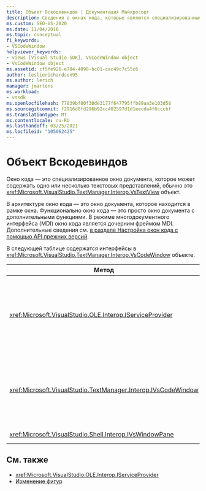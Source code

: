 ```yaml
---
title: Объект Вскодевиндов | Документация Майкрософт
description: Сведения о окнах кода, которые являются специализированными окнами документов, которые могут содержать одно или несколько текстовых представлений, обычно это объект Встекствиев.
ms.custom: SEO-VS-2020
ms.date: 11/04/2016
ms.topic: conceptual
f1_keywords:
- VSCodeWindow
helpviewer_keywords:
- views [Visual Studio SDK], VSCodeWindow object
- VsCodeWindow object
ms.assetid: cf5fe926-e784-4098-bc01-cac49c7c55c6
author: leslierichardson95
ms.author: lerich
manager: jmartens
ms.workload:
- vssdk
ms.openlocfilehash: 77839bf80f30de3177f647795ffb89aa3e103d58
ms.sourcegitcommit: f2916d8fd296b92cc402597d1d1eecda4f6cccbf
ms.translationtype: MT
ms.contentlocale: ru-RU
ms.lasthandoff: 03/25/2021
ms.locfileid: "105062425"
---
```

# <a name="vscodewindow-object"></a>Объект Вскодевиндов
Окно кода — это специализированное окно документа, которое может содержать одно или несколько текстовых представлений, обычно это <xref:Microsoft.VisualStudio.TextManager.Interop.VsTextView> объект.

 В архитектуре окно кода — это окно документа, которое находится в рамке окна. Функционально окно кода — это просто окно документа с дополнительными функциями. В режиме многодокументного интерфейса (MDI) окно кода является дочерним фреймом MDI. Дополнительные сведения см. [в разделе Настройка окон кода с помощью API прежних версий](/previous-versions/visualstudio/visual-studio-2015/extensibility/customizing-code-windows-by-using-the-legacy-api?preserve-view=true&view=vs-2015).

 В следующей таблице содержатся интерфейсы в <xref:Microsoft.VisualStudio.TextManager.Interop.VsCodeWindow> объекте.

|Метод|Описание|
|------------|-----------------|
|<xref:Microsoft.VisualStudio.OLE.Interop.IServiceProvider>|Предоставляет универсальный механизм доступа для определения службы, которая идентифицируется глобальным уникальным идентификатором (GUID).|
|<xref:Microsoft.VisualStudio.TextManager.Interop.IVsCodeWindow>|Представляет дочерний интерфейс многодокументного интерфейса (MDI), содержащий одно или несколько представлений кода.|
|<xref:Microsoft.VisualStudio.Shell.Interop.IVsWindowPane>|Заполняет рамку окна.|

## <a name="see-also"></a>См. также
- <xref:Microsoft.VisualStudio.OLE.Interop.IServiceProvider>
- [Изменение фигур](https://www.microsoft.com/download/details.aspx?id=55984)